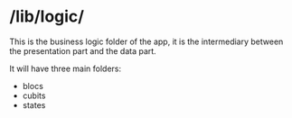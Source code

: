 /lib/logic/
===========

This is the business logic folder of the app, it is the intermediary between the presentation part and the data part.

It will have three main folders:

- blocs
- cubits
- states